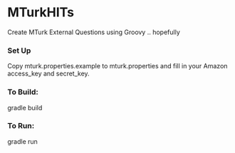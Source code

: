 # MTurkHITs
Create MTurk External Questions using Groovy .. hopefully

### Set Up
Copy mturk.properties.example to mturk.properties and fill in your Amazon 
access_key and secret_key.

### To Build:
gradle build

### To Run:
gradle run
